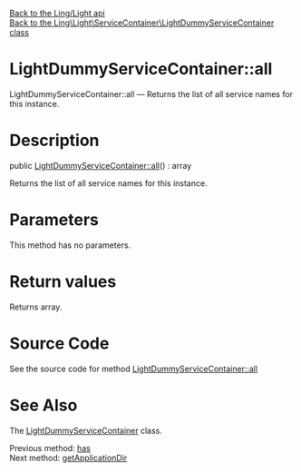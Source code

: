 [Back to the Ling/Light api](https://github.com/lingtalfi/Light/blob/master/doc/api/Ling/Light.md)<br>
[Back to the Ling\Light\ServiceContainer\LightDummyServiceContainer class](https://github.com/lingtalfi/Light/blob/master/doc/api/Ling/Light/ServiceContainer/LightDummyServiceContainer.md)


LightDummyServiceContainer::all
================



LightDummyServiceContainer::all — Returns the list of all service names for this instance.




Description
================


public [LightDummyServiceContainer::all](https://github.com/lingtalfi/Light/blob/master/doc/api/Ling/Light/ServiceContainer/LightDummyServiceContainer/all.md)() : array




Returns the list of all service names for this instance.




Parameters
================

This method has no parameters.


Return values
================

Returns array.








Source Code
===========
See the source code for method [LightDummyServiceContainer::all](https://github.com/lingtalfi/Light/blob/master/ServiceContainer/LightDummyServiceContainer.php#L34-L37)


See Also
================

The [LightDummyServiceContainer](https://github.com/lingtalfi/Light/blob/master/doc/api/Ling/Light/ServiceContainer/LightDummyServiceContainer.md) class.

Previous method: [has](https://github.com/lingtalfi/Light/blob/master/doc/api/Ling/Light/ServiceContainer/LightDummyServiceContainer/has.md)<br>Next method: [getApplicationDir](https://github.com/lingtalfi/Light/blob/master/doc/api/Ling/Light/ServiceContainer/LightDummyServiceContainer/getApplicationDir.md)<br>

